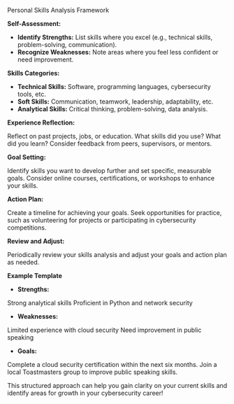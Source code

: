 Personal Skills Analysis Framework

<b>Self-Assessment: </b>

* **Identify Strengths:** List skills where you excel (e.g., technical skills, problem-solving, communication).
* **Recognize Weaknesses:** Note areas where you feel less confident or need improvement.

<b>Skills Categories: </b>

* **Technical Skills:** Software, programming languages, cybersecurity tools, etc.
* **Soft Skills:** Communication, teamwork, leadership, adaptability, etc.
* **Analytical Skills:** Critical thinking, problem-solving, data analysis.

<b>Experience Reflection: </b>

Reflect on past projects, jobs, or education. What skills did you use? What did you learn?
Consider feedback from peers, supervisors, or mentors.

<b>Goal Setting: </b>

Identify skills you want to develop further and set specific, measurable goals.
Consider online courses, certifications, or workshops to enhance your skills.

<b>Action Plan: </b>

Create a timeline for achieving your goals.
Seek opportunities for practice, such as volunteering for projects or participating in cybersecurity competitions.

<b>Review and Adjust: </b>

Periodically review your skills analysis and adjust your goals and action plan as needed.

<b>Example Template </b>

* **Strengths:**

Strong analytical skills
Proficient in Python and network security

* **Weaknesses:**

Limited experience with cloud security
Need improvement in public speaking

* **Goals:**

Complete a cloud security certification within the next six months.
Join a local Toastmasters group to improve public speaking skills.

This structured approach can help you gain clarity on your current skills and identify areas for growth in your cybersecurity career!
